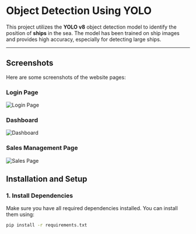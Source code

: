 # Object Detection Using YOLO  

This project utilizes the **YOLO v8** object detection model to identify the position of **ships** in the sea. The model has been trained on ship images and provides high accuracy, especially for detecting large ships.  

---
## Screenshots  

Here are some screenshots of the website pages:  

### Login Page  
![Login Page](images/login_page.png)  

### Dashboard  
![Dashboard](images/dashboard.png)  

### Sales Management Page  
![Sales Page](images/sales_page.png)


## Installation and Setup  

### 1. **Install Dependencies**  
Make sure you have all required dependencies installed. You can install them using:  
```sh
pip install -r requirements.txt


